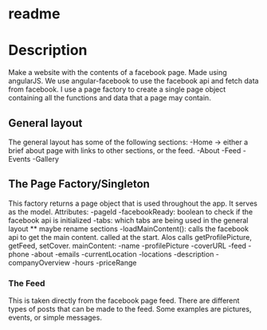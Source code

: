 # readme

<h1> Description</h1>

Make a website with the contents of a facebook page. Made using angularJS.
We use angular-facebook
to use the facebook api and fetch data from facebook. I use a page factory
to create a single page object containing all the functions and data that a
page may contain. 




<h2> General layout </h2>

The general layout has some of the following sections:
-Home -> either a brief about page with links to other sections, or the
feed. 
-About
-Feed
-Events
-Gallery

<h2> The Page Factory/Singleton</h2>
This factory returns a page object that is used throughout the app. It
serves as the model.
Attributes:
-pageId
-facebookReady: boolean to check if the facebook api is initialized
-tabs: which tabs are being used in the general layout ** maybe rename
sections
-loadMainContent(): calls the facebook api to get the main content. called 
at the start. Alos calls getProfilePicture, getFeed, setCover.
mainContent: 
-name
-profilePicture
-coverURL
-feed
-phone
-about
-emails
-currentLocation
-locations
-description
-companyOverview
-hours
-priceRange




<h3>The Feed</h3>
This is taken directly from the facebook page feed. There are different
types of posts that can be made to the feed. Some examples are pictures, events, or simple messages. 

